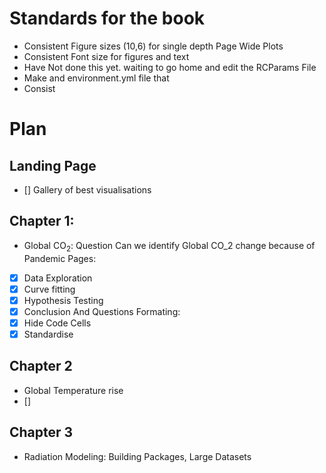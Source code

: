# Standards for the book 
- Consistent Figure sizes (10,6) for single depth Page Wide Plots
- Consistent Font size for figures and text 
 - Have Not done this yet. waiting to go home and edit the RCParams File
 - Make and environment.yml file that 
- Consist


# Plan 
## Landing Page
- [] Gallery of best visualisations
## Chapter 1:
-  Global $\textrm{CO}_2$: Question Can we identify Global CO_2 change because of Pandemic 
Pages:
- [x] Data Exploration
- [x] Curve fitting
- [x] Hypothesis Testing 
- [x] Conclusion And Questions
Formating:
- [x] Hide Code Cells
- [x] Standardise 
## Chapter 2
- Global Temperature rise
- []
## Chapter 3
- Radiation Modeling: Building Packages, Large Datasets  